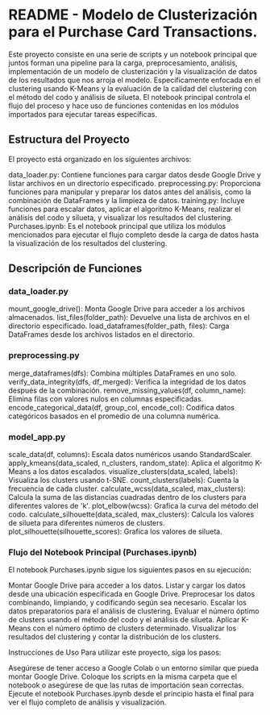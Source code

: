 # README - Modelo de Clusterización para el Purchase Card Transactions.


Este proyecto consiste en una serie de scripts y un notebook principal que juntos forman una pipeline para la carga, preprocesamiento, análisis, implementación de un modelo de clusterización y la visualización de datos de los resultados que nos arroja el modelo. Específicamente enfocada en el clustering usando K-Means y la evaluación de la calidad del clustering con el método del codo y análisis de silueta. El notebook principal controla el flujo del proceso y hace uso de funciones contenidas en los módulos importados para ejecutar tareas específicas.

## Estructura del Proyecto
El proyecto está organizado en los siguientes archivos:

data_loader.py: Contiene funciones para cargar datos desde Google Drive y listar archivos en un directorio especificado.
preprocessing.py: Proporciona funciones para manipular y preparar los datos antes del análisis, como la combinación de DataFrames y la limpieza de datos.
training.py: Incluye funciones para escalar datos, aplicar el algoritmo K-Means, realizar el análisis del codo y silueta, y visualizar los resultados del clustering.
Purchases.ipynb: Es el notebook principal que utiliza los módulos mencionados para ejecutar el flujo completo desde la carga de datos hasta la visualización de los resultados del clustering.

## Descripción de Funciones
### data_loader.py

mount_google_drive(): Monta Google Drive para acceder a los archivos almacenados.
list_files(folder_path): Devuelve una lista de archivos en el directorio especificado.
load_dataframes(folder_path, files): Carga DataFrames desde los archivos listados en el directorio.

### preprocessing.py

merge_dataframes(dfs): Combina múltiples DataFrames en uno solo.
verify_data_integrity(dfs, df_merged): Verifica la integridad de los datos después de la combinación.
remove_missing_values(df, column_name): Elimina filas con valores nulos en columnas especificadas.
encode_categorical_data(df, group_col, encode_col): Codifica datos categóricos basados en el promedio de una columna numérica.

### model_app.py

scale_data(df, columns): Escala datos numéricos usando StandardScaler.
apply_kmeans(data_scaled, n_clusters, random_state): Aplica el algoritmo K-Means a los datos escalados.
visualize_clusters(data_scaled, labels): Visualiza los clusters usando t-SNE.
count_clusters(labels): Cuenta la frecuencia de cada cluster.
calculate_wcss(data_scaled, max_clusters): Calcula la suma de las distancias cuadradas dentro de los clusters para diferentes valores de 'k'.
plot_elbow(wcss): Grafica la curva del método del codo.
calculate_silhouette(data_scaled, max_clusters): Calcula los valores de silueta para diferentes números de clusters.
plot_silhouette(silhouette_scores): Grafica los valores de silueta.

### Flujo del Notebook Principal (Purchases.ipynb)
El notebook Purchases.ipynb sigue los siguientes pasos en su ejecución:

Montar Google Drive para acceder a los datos.
Listar y cargar los datos desde una ubicación especificada en Google Drive.
Preprocesar los datos combinando, limpiando, y codificando según sea necesario.
Escalar los datos preparatorios para el análisis de clustering.
Evaluar el número óptimo de clusters usando el método del codo y el análisis de silueta.
Aplicar K-Means con el número óptimo de clusters determinado.
Visualizar los resultados del clustering y contar la distribución de los clusters.

Instrucciones de Uso
Para utilizar este proyecto, siga los pasos:

Asegúrese de tener acceso a Google Colab o un entorno similar que pueda montar Google Drive.
Coloque los scripts en la misma carpeta que el notebook o asegúrese de que las rutas de importación sean correctas.
Ejecute el notebook Purchases.ipynb desde el principio hasta el final para ver el flujo completo de análisis y visualización.
